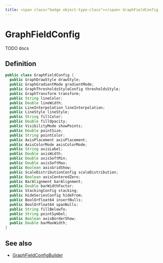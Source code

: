 ```yaml
---
title: <span class="badge object-type-class"></span> GraphFieldConfig
---
```

# <span class="badge object-type-class"></span> GraphFieldConfig

TODO docs

## Definition

```java
public class GraphFieldConfig {
  public GraphDrawStyle drawStyle;
  public GraphGradientMode gradientMode;
  public GraphThresholdsStyleConfig thresholdsStyle;
  public GraphTransform transform;
  public String lineColor;
  public Double lineWidth;
  public LineInterpolation lineInterpolation;
  public LineStyle lineStyle;
  public String fillColor;
  public Double fillOpacity;
  public VisibilityMode showPoints;
  public Double pointSize;
  public String pointColor;
  public AxisPlacement axisPlacement;
  public AxisColorMode axisColorMode;
  public String axisLabel;
  public Double axisWidth;
  public Double axisSoftMin;
  public Double axisSoftMax;
  public Boolean axisGridShow;
  public ScaleDistributionConfig scaleDistribution;
  public Boolean axisCenteredZero;
  public BarAlignment barAlignment;
  public Double barWidthFactor;
  public StackingConfig stacking;
  public HideSeriesConfig hideFrom;
  public BoolOrFloat64 insertNulls;
  public BoolOrFloat64 spanNulls;
  public String fillBelowTo;
  public String pointSymbol;
  public Boolean axisBorderShow;
  public Double barMaxWidth;
}
```
## See also

 * <span class="badge builder"></span> [GraphFieldConfigBuilder](./builder-GraphFieldConfigBuilder.md)
